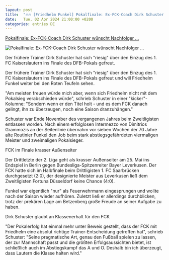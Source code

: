 ```yaml
---
layout: post
title:  "🔥🔥 [Friedhelm Funkel] Pokalfinale: Ex-FCK-Coach Dirk Schuster wünscht Nachfolger ..."
date:   Tue, 02 Apr 2024 21:00:00 +0200
categories: entries DE
---
```

[Pokalfinale: Ex-FCK-Coach Dirk Schuster wünscht Nachfolger ...](https://www.swr.de/sport/fussball/dfb-pokal/dirk-schuster-wuenscht-friedhelm-funkel-den-dfb-pokal-100.html)

![Pokalfinale: Ex-FCK-Coach Dirk Schuster wünscht Nachfolger ...](https://www.swr.de/sport/fussball/1-fc-kaiserslautern/1712211349279%2Cdirk-schuster-200~_v-16x9@2dL_-6c42aff4e68b43c7868c3240d3ebfa29867457da.jpg)

Der frühere Trainer Dirk Schuster hat sich "riesig" über den Einzug des 1. FC Kaiserslautern ins Finale des DFB-Pokals gefreut.

Der frühere Trainer Dirk Schuster hat sich "riesig" über den Einzug des 1. FC Kaiserslautern ins Finale des DFB-Pokals gefreut und will Friedhelm Funkel weiter bei den Roten Teufeln sehen.

"Am meisten freuen würde mich aber, wenn sich Friedhelm nicht mit dem Pokalsieg verabschieden würde", schrieb Schuster in einer "kicker"-Kolumne: "Sondern wenn er den Titel holt - und es dem FCK danach gelingt, ihn zu überzeugen, noch eine Saison dranzuhängen."

Schuster war Ende November des vergangenen Jahres beim Zweitligisten entlassen worden. Nach einem erfolglosen Intermezzo von Dimitrios Grammozis an der Seitenlinie übernahm vor sieben Wochen der 70 Jahre alte Routinier Funkel den Job beim stark abstiegsgefährdeten viermaligen Meister und zweimaligen Pokalsieger.

FCK im Finale krasser Außenseiter

Der Drittletzte der 2. Liga geht als krasser Außenseiter am 25. Mai ins Endspiel in Berlin gegen Bundesliga-Spitzenreiter Bayer Leverkusen. Der FCK hatte sich im Halbfinale beim Drittligisten 1. FC Saarbrücken durchgesetzt (2:0), der designierte Meister aus Leverkusen ließ dem Zweitligisten Fortuna Düsseldorf keine Chance (4:0).

Funkel war eigentlich "nur" als Feuerwehrmann eingesprungen und wollte nach der Saison wieder aufhören. Zuletzt ließ er allerdings durchblicken, trotz der prekären Lage am Betzenberg große Freude an seiner Aufgabe zu haben.

Dirk Schuster glaubt an Klassenerhalt für den FCK

"Der Pokalerfolg hat einmal mehr unter Beweis gestellt, dass der FCK mit Friedhelm eine absolut richtige Trainer-Entscheidung getroffen hat", schrieb Schuster: "Seine pragmatische Art, genau den Fußball spielen zu lassen, der zur Mannschaft passt und die größten Erfolgsaussichten bietet, ist schließlich auch im Abstiegskampf das A und O. Deshalb bin ich überzeugt, dass Lautern die Klasse halten wird."

